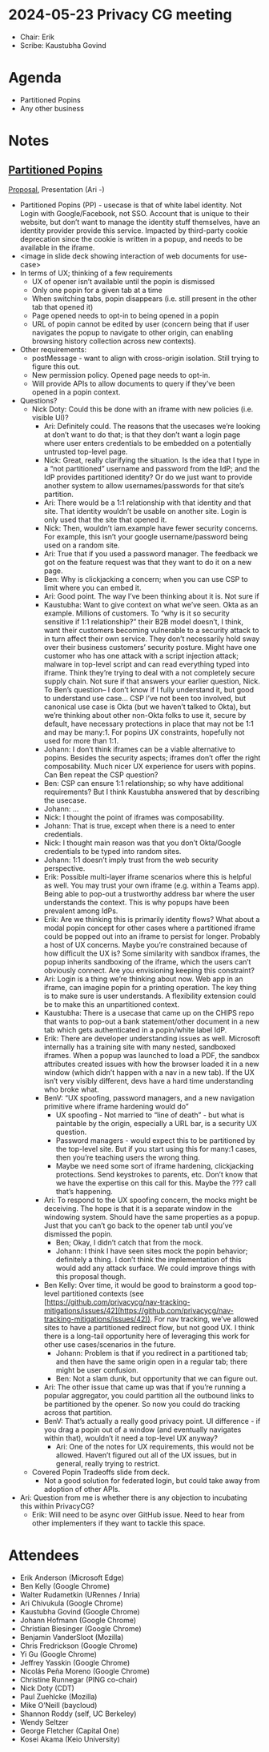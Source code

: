 # 2024-05-23 Privacy CG meeting
* Chair: Erik
* Scribe: Kaustubha Govind

# Agenda
* Partitioned Popins
* Any other business

# Notes


## [Partitioned Popins](https://github.com/privacycg/proposals/issues/47) 

[Proposal](https://github.com/arichiv/partitioned-popins), Presentation (Ari -)
* Partitioned Popins (PP) - usecase is that of white label identity. Not Login with Google/Facebook, not SSO. Account that is unique to their website, but don’t want to manage the identity stuff themselves, have an identity provider provide this service. Impacted by third-party cookie deprecation since the cookie is written in a popup, and needs to be available in the iframe.
* &lt;image in slide deck showing interaction of web documents for use-case>
* In terms of UX; thinking of a few requirements
    * UX of opener isn’t available until the popin is dismissed
    * Only one popin for a given tab at a time
    * When switching tabs, popin disappears (i.e. still present in the other tab that opened it)
    * Page opened needs to opt-in to being opened in a popin
    * URL of popin cannot be edited by user (concern being that if user navigates the popup to navigate to other origin, can enabling browsing history collection across new contexts).
* Other requirements:
    * postMessage - want to align with cross-origin isolation. Still trying to figure this out.
    * New permission policy. Opened page needs to opt-in.
    * Will provide APIs to allow documents to query if they’ve been opened in a popin context.
* Questions?
    * Nick Doty: Could this be done with an iframe with new policies (i.e. visible UI)?
        * Ari: Definitely could. The reasons that the usecases we’re looking at don’t want to do that; is that they don’t want a login page where user enters credentials to be embedded on a potentially untrusted top-level page.
        * Nick: Great, really clarifying the situation. Is the idea that I type in a “not partitioned” username and password from the IdP; and the IdP provides partitioned identity? Or do we just want to provide another system to allow usernames/passwords for that site’s partition.
        * Ari: There would be a 1:1 relationship with that identity and that site. That identity wouldn’t be usable on another site. Login is only used that the site that opened it.
        * Nick: Then, wouldn’t iam.example have fewer security concerns. For example, this isn’t your google username/password being used on a random site.
        * Ari: True that if you used a password manager. The feedback we got on the feature request was that they want to do it on a new page.
        * Ben: Why is clickjacking a concern; when you can use CSP to limit where you can embed it.
        * Ari: Good point. The way I’ve been thinking about it is. Not sure if
        * Kaustubha: Want to give context on what we’ve seen. Okta as an example. Millions of customers. To “why is it so security sensitive if 1:1 relationship?” their B2B model doesn’t, I think, want their customers becoming vulnerable to a security attack to in turn affect their own service. They don’t necessarily hold sway over their business customers’ security posture. Might have one customer who has one attack with a script injection attack; malware in top-level script and can read everything typed into iframe. Think they’re trying to deal with a not completely secure supply chain. Not sure if that answers your earlier question, Nick. To Ben’s question– I don’t know if I fully understand it, but good to understand use case… CSP I’ve not been too involved, but canonical use case is Okta (but we haven’t talked to Okta), but we’re thinking about other non-Okta folks to use it, secure by default, have necessary protections in place that may not be 1:1 and may be many:1. For popins UX constraints, hopefully not used for more than 1:1.
        * Johann: I don’t think iframes can be a viable alternative to popins. Besides the security aspects; iframes don’t offer the right composability. Much nicer UX experience for users with popins. Can Ben repeat the CSP question?
        * Ben: CSP can ensure 1:1 relationship; so why have additional requirements? But I think Kaustubha answered that by describing the usecase.
        * Johann: …
        * Nick: I thought the point of iframes was composability.
        * Johann: That is true, except when there is a need to enter credentials.
        * Nick: I thought main reason was that you don’t Okta/Google credentials to be typed into random sites.
        * Johann: 1:1 doesn’t imply trust from the web security perspective.
        * Erik: Possible multi-layer iframe scenarios where this is helpful as well. You may trust your own iframe (e.g. within a Teams app). Being able to pop-out a trustworthy address bar where the user understands the context. This is why popups have been prevalent among IdPs.
        * Erik: Are we thinking this is primarily identity flows? What about a modal popin concept for other cases where a partitioned iframe could be popped out into an iframe to persist for longer. Probably a host of UX concerns. Maybe you’re constrained because of how difficult the UX is? Some similarity with sandbox iframes, the popup inherits sandboxing of the iframe, which the users can’t obviously connect. Are you envisioning keeping this constraint?
        * Ari: Login is a thing we’re thinking about now. Web app in an iframe, can imagine popin for a printing operation. The key thing is to make sure is user understands. A flexibility extension could be to make this an unpartitioned context.
        * Kaustubha: There is a usecase that came up on the CHIPS repo that wants to pop-out a bank statement/other document in a new tab which gets authenticated in a popin/white label IdP.
        * Erik: There are developer understanding issues as well. Microsoft internally has a training site with many nested, sandboxed iframes. When a popup was launched to load a PDF, the sandbox attributes created issues with how the browser loaded it in a new window (which didn’t happen with a nav in a new tab). If the UX isn’t very visibly different, devs have a hard time understanding who broke what.
        * BenV: “UX spoofing, password managers, and a new navigation primitive where iframe hardening would do”
            * UX spoofing - Not married to “line of death” - but what is paintable by the origin, especially a URL bar, is a security UX question.
            * Password managers - would expect this to be partitioned by the top-level site. But if you start using this for many:1 cases, then you’re teaching users the wrong thing. 
            * Maybe we need some sort of iframe hardening, clickjacking protections. Send keystrokes to parents, etc. Don’t know that we have the expertise on this call for this. Maybe the ??? call that’s happening.
        * Ari: To respond to the UX spoofing concern, the mocks might be deceiving. The hope is that it is a separate window in the windowing system. Should have the same properties as a popup. Just that you can’t go back to the opener tab until you’ve dismissed the popin.
            * Ben; Okay, I didn’t catch that from the mock.
            * Johann: I think I have seen sites mock the popin behavior; definitely a thing. I don’t think the implementation of this would add any attack surface. We could improve things with this proposal though.
        * Ben Kelly: Over time, it would be good to brainstorm a good top-level partitioned contexts (see [https://github.com/privacycg/nav-tracking-mitigations/issues/42](https://github.com/privacycg/nav-tracking-mitigations/issues/42)). For nav tracking, we’ve allowed sites to have a partitioned redirect flow, but not good UX. I think there is a long-tail opportunity here of leveraging this work for other use cases/scenarios in the future.
            * Johann: Problem is that if you redirect in a partitioned tab; and then have the same origin open in a regular tab; there might be user confusion.
            * Ben: Not a slam dunk, but opportunity that we can figure out.
        * Ari: The other issue that came up was that if you’re running a popular aggregator, you could partition all the outbound links to be partitioned by the opener. So now you could do tracking across that partition.
        * BenV: That’s actually a really good privacy point. UI difference - if you drag a popin out of a window (and eventually navigates within that), wouldn’t it need a top-level UX anyway?
            * Ari: One of the notes for UX requirements, this would not be allowed. Haven’t figured out all of the UX issues, but in general, really trying to restrict.
    * Covered Popin Tradeoffs slide from deck.
        * Not a good solution for federated login, but could take away from adoption of other APIs.
* Ari: Question from me is whether there is any objection to incubating this within PrivacyCG?
    * Erik: Will need to be async over GitHub issue. Need to hear from other implementers if they want to tackle this space.

# Attendees
* Erik Anderson (Microsoft Edge)
* Ben Kelly (Google Chrome)
* Walter Rudametkin (URennes / Inria)
* Ari Chivukula (Google Chrome)
* Kaustubha Govind (Google Chrome) 
* Johann Hofmann (Google Chrome)
* Christian Biesinger (Google Chrome)
* Benjamin VanderSloot (Mozilla)
* Chris Fredrickson (Google Chrome)
* Yi Gu (Google Chrome)
* Jeffrey Yasskin (Google Chrome)
* Nicolás Peña Moreno (Google Chrome)
* Christine Runnegar (PING co-chair)
* Nick Doty (CDT)
* Paul Zuehlcke (Mozilla)
* Mike O’Neill (baycloud)
* Shannon Roddy (self, UC Berkeley)
* Wendy Seltzer
* George Fletcher (Capital One)
* Kosei Akama (Keio University)
